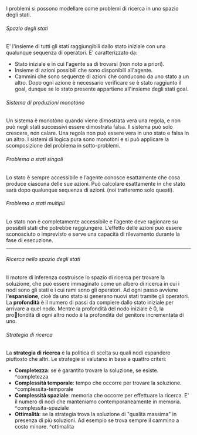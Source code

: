 I problemi si possono modellare come problemi di ricerca in uno spazio degli stati.
###### Spazio degli stati
E' l'insieme di tutti gli stati raggiungibili dallo stato iniziale con una qualunque sequenza di operatori. E' caratterizzato da:
- Stato iniziale e in cui l'agente sa di trovarsi (non noto a priori).
- Insieme di azioni possibili che sono disponibili all'agente.
- Cammini che sono sequenze di azioni che conducono da uno stato a un altro.
Dopo ogni azione è necessario verificare se è stato raggiunto il goal, dunque se lo stato presente appartiene all'insieme degli stati goal.

###### Sistema di produzioni monotòno
Un sistema è monotòno quando viene dimostrata vera una regola, e non può negli stati successivi essere dimostrata falsa. Il sistema può solo crescere, non calare. Una regola non può essere vera in uno stato e falsa in un altro.
I sistemi di logica pura sono monotòni e si può applicare la scomposizione del problema in sotto-problemi.

###### Problema a stati singoli
Lo stato è sempre accessibile e l’agente conosce esattamente che cosa produce ciascuna delle sue azioni. Può calcolare esattamente in che stato sarà dopo qualunque sequenza di azioni. (noi tratteremo solo questi).

###### Problema a stati multipli
Lo stato non è completamente accessibile e l’agente deve ragionare su possibili stati che potrebbe raggiungere. L’effetto delle azioni può essere sconosciuto o imprevisto e serve una capacità di rilevamento durante la fase di esecuzione.

---
###### Ricerca nello spazio degli stati
Il motore di inferenza costruisce lo spazio di ricerca per trovare la soluzione, che può essere immaginato come un albero di ricerca in cui i nodi sono gli stati e i cui rami sono gli operatori. Ad ogni passo avviene l'**espansione**, cioè da uno stato si generano nuovi stati tramite gli operatori.
La **profondità** è il numero di passi da compiere dallo stato iniziale per arrivare a quel nodo. Mentre la profondità del nodo iniziale è 0, la profondità di ogni altro nodo è la profondità del genitore incrementata di uno.

###### Strategia di ricerca
La **strategia di ricerca** è la politica di scelta su quali nodi espandere piuttosto che altri. Le strategie si valutano in base a quattro criteri:
- **Completezza**: se è garantito trovare la soluzione, se esiste. ^completezza
- **Complessità temporale**: tempo che occorre per trovare la soluzione. ^complessita-temporale
- **Complessità spaziale**: memoria che occorre per effettuare la ricerca. E' il numero di nodi che manteniamo contemporaneamente in memoria. ^complessita-spaziale
- **Ottimalità**: se la strategia trova la soluzione di "qualità massima" in presenza di più soluzioni. Ad esempio se trova sempre il cammino a costo minore. ^ottimalita